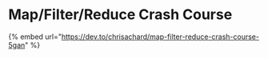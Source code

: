 # Map/Filter/Reduce Crash Course

{% embed url="https://dev.to/chrisachard/map-filter-reduce-crash-course-5gan" %}



